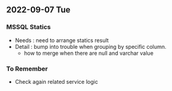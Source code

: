 ## 2022-09-07 Tue

### MSSQL Statics
+ Needs : need to arrange statics result
+ Detail : bump into trouble when grouping by specific column. 
  + how to merge when there are null and varchar value

### To Remember
+ Check again related service logic
